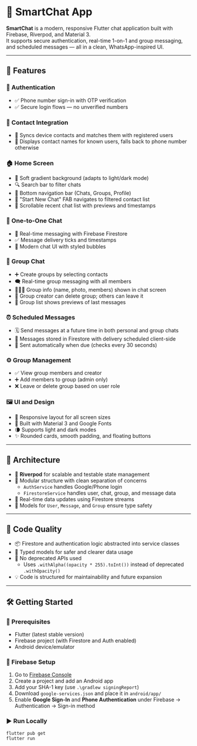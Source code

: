 # 🚀 SmartChat App

**SmartChat** is a modern, responsive Flutter chat application built with Firebase, Riverpod, and Material 3.  
It supports secure authentication, real-time 1-on-1 and group messaging, and scheduled messages — all in a clean, WhatsApp-inspired UI.

---

## 🌟 Features

### 🔐 Authentication
- ✅ Phone number sign-in with OTP verification
- ✅ Secure login flows — no unverified numbers

### 📇 Contact Integration
- 🔄 Syncs device contacts and matches them with registered users
- 📱 Displays contact names for known users, falls back to phone number otherwise

### 🏠 Home Screen
- 🎨 Soft gradient background (adapts to light/dark mode)
- 🔍 Search bar to filter chats
- 📁 Bottom navigation bar (Chats, Groups, Profile)
- 💬 "Start New Chat" FAB navigates to filtered contact list
- 🧾 Scrollable recent chat list with previews and timestamps

### 💬 One-to-One Chat
- 📡 Real-time messaging with Firebase Firestore
- ✅ Message delivery ticks and timestamps
- 🎈 Modern chat UI with styled bubbles

### 👥 Group Chat
- ➕ Create groups by selecting contacts
- 🗨️ Real-time group messaging with all members
- 🧑‍🤝‍🧑 Group info (name, photo, members) shown in chat screen
- 🧩 Group creator can delete group; others can leave it
- 🔁 Group list shows previews of last messages

### ⏰ Scheduled Messages
- 🗓️ Send messages at a future time in both personal and group chats
- 💬 Messages stored in Firestore with delivery scheduled client-side
- 🚀 Sent automatically when due (checks every 30 seconds)

### ⚙️ Group Management
- ✅ View group members and creator
- ➕ Add members to group (admin only)
- ❌ Leave or delete group based on user role

### 🖼️ UI and Design
- 📱 Responsive layout for all screen sizes
- 🎨 Built with Material 3 and Google Fonts
- 🌘 Supports light and dark modes
- ✨ Rounded cards, smooth padding, and floating buttons

---

## 🧱 Architecture

- 🎯 **Riverpod** for scalable and testable state management
- 🧼 Modular structure with clean separation of concerns
  - `AuthService` handles Google/Phone login
  - `FirestoreService` handles user, chat, group, and message data
- 🔄 Real-time data updates using Firestore streams
- 📁 Models for `User`, `Message`, and `Group` ensure type safety

---

## 🧪 Code Quality

- 📦 Firestore and authentication logic abstracted into service classes
- 🔐 Typed models for safer and clearer data usage
- 🧹 No deprecated APIs used
  - Uses `.withAlpha((opacity * 255).toInt())` instead of deprecated `.withOpacity()`
- 💡 Code is structured for maintainability and future expansion

---

## 🛠️ Getting Started

### 🔧 Prerequisites
- Flutter (latest stable version)
- Firebase project (with Firestore and Auth enabled)
- Android device/emulator

### 🧪 Firebase Setup
1. Go to [Firebase Console](https://console.firebase.google.com/)
2. Create a project and add an Android app
3. Add your SHA-1 key (use `.\gradlew signingReport`)
4. Download `google-services.json` and place it in `android/app/`
5. Enable **Google Sign-In** and **Phone Authentication** under Firebase → Authentication → Sign-in method

### ▶️ Run Locally

```bash
flutter pub get
flutter run
